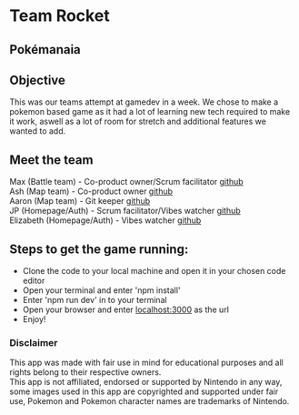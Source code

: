 # Team Rocket

## Pokémanaia

## Objective
This was our teams attempt at gamedev in a week. We chose to make a pokemon based game as it had a lot of learning new tech required to make it work, aswell as a lot of room for stretch and additional features we wanted to add.

## Meet the team


Max (Battle team) - Co-product owner/Scrum facilitator [github](https://github.com/max-is-coding)  
Ash (Map team) - Co-product owner [github](https://github.com/ash-fitzgibbon)  
Aaron (Map team) - Git keeper [github](https://github.com/Aaront028)  
JP (Homepage/Auth) - Scrum facilitator/Vibes watcher [github](https://github.com/jp-guiang)  
Elizabeth (Homepage/Auth) - Vibes watcher [github](https://github.com/elizabeth-bing)  



## Steps to get the game running:

* Clone the code to your local machine and open it in your chosen code editor
* Open your terminal and enter 'npm install'
* Enter 'npm run dev' in to your terminal
* Open your browser and enter [localhost:3000](localhost:3000) as the url
* Enjoy!

### Disclaimer
This app was made with fair use in mind for educational purposes and all rights belong to their respective owners.  
This app is not affiliated, endorsed or supported by Nintendo in any way, some images used in this app are copyrighted and supported under fair use, Pokemon and Pokemon character names are trademarks of Nintendo.
